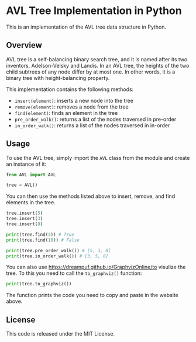 # AVL Tree Implementation in Python
This is an implementation of the AVL tree data structure in Python.

## Overview
AVL tree is a self-balancing binary search tree, and it is named after its two inventors, Adelson-Velsky and Landis. In an AVL tree, the heights of the two child subtrees of any node differ by at most one. In other words, it is a binary tree with height-balancing property.

This implementation contains the following methods:

- `insert(element)`: inserts a new node into the tree
- `remove(element)`: removes a node from the tree
- `find(element)`: finds an element in the tree
- `pre_order_walk()`: returns a list of the nodes traversed in pre-order
- `in_order_walk()`: returns a list of the nodes traversed in in-order

## Usage
To use the AVL tree, simply import the `AVL` class from the module and create an instance of it:
```python
from AVL import AVL

tree = AVL()
```

You can then use the methods listed above to insert, remove, and find elements in the tree.

```python
tree.insert(5)
tree.insert(3)
tree.insert(8)

print(tree.find(3)) # True
print(tree.find(10)) # False

print(tree.pre_order_walk()) # [5, 3, 8]
print(tree.in_order_walk()) # [3, 5, 8]
```

You can also use https://dreampuf.github.io/GraphvizOnline/to visulize the tree.
To this you need to call the `to_graphviz()` function:
```python
print(tree.to_graphviz())
```
The function prints the code you need to copy and paste in the website above.





## License
This code is released under the MIT License.
